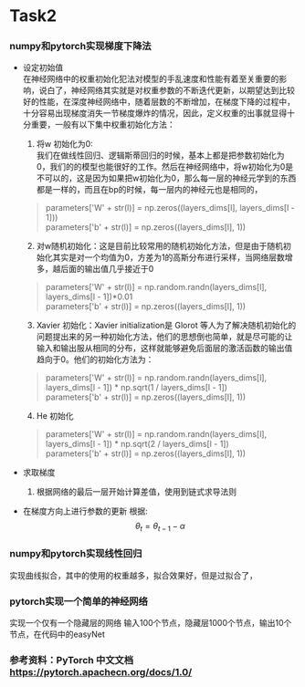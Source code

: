 # Task2 

### numpy和pytorch实现梯度下降法

* 设定初始值 \
   在神经网络中的权重初始化犯法对模型的手乱速度和性能有着至关重要的影响，说白了，神经网络其实就是对权重参数的不断迭代更新，以期望达到比较好的性能，在深度神经网络中，随着层数的不断增加，在梯度下降的过程中，十分容易出现梯度消失一节梯度爆炸的情况，因此，定义权重的出事就显得十分重要，一般有以下集中权重初始化方法：
   1. 将w 初始化为0: \
   我们在做线性回归、逻辑斯蒂回归的时候，基本上都是把参数初始化为0，我们的的模型也能很好的工作。然后在神经网络中，将w初始化为0是不可以的，这是因为如果把w初始化为0，那么每一层的神经元学到的东西都是一样的，而且在bp的时候，每一层内的神经元也是相同的， 
   >parameters['W' + str(l)] = np.zeros((layers_dims[l], layers_dims[l - 1])) \
   >parameters['b' + str(l)] = np.zeros((layers_dims[l], 1))
   
   2. 对w随机初始化：这是目前比较常用的随机初始化方法，但是由于随机初始化其实是对一个均值为0，方差为1的高斯分布进行采样，当网络层数增多，越后面的输出值几乎接近于0
    > parameters['W' + str(l)] = np.random.randn(layers_dims[l], layers_dims[l - 1])*0.01 \
    > parameters['b' + str(l)] = np.zeros((layers_dims[l], 1))
   
   3. Xavier 初始化：Xavier initialization是 Glorot 等人为了解决随机初始化的问题提出来的另一种初始化方法，他们的思想倒也简单，就是尽可能的让输入和输出服从相同的分布，这样就能够避免后面层的激活函数的输出值趋向于0。他们的初始化方法为：
    >parameters['W' + str(l)] = np.random.randn(layers_dims[l], layers_dims[l - 1]) * np.sqrt(1 / layers_dims[l - 1])  \
    >parameters['b' + str(l)] = np.zeros((layers_dims[l], 1))

   4. He 初始化
    >parameters['W' + str(l)] = np.random.randn(layers_dims[l], layers_dims[l - 1]) * np.sqrt(2 / layers_dims[l - 1]) \
    >parameters['b' + str(l)] = np.zeros((layers_dims[l], 1))

* 求取梯度
  1. 根据网络的最后一层开始计算差值，使用到链式求导法则

* 在梯度方向上进行参数的更新
  根据:
    $$ \theta_t = \theta_{t-1} - \alpha $$ 
    
### numpy和pytorch实现线性回归
实现曲线拟合，其中的使用的权重越多，拟合效果好，但是过拟合了，

### pytorch实现一个简单的神经网络
实现一个仅有一个隐藏层的网络 输入100个节点，隐藏层1000个节点，输出10个节点，在代码中的easyNet

### 参考资料：PyTorch 中文文档     https://pytorch.apachecn.org/docs/1.0/